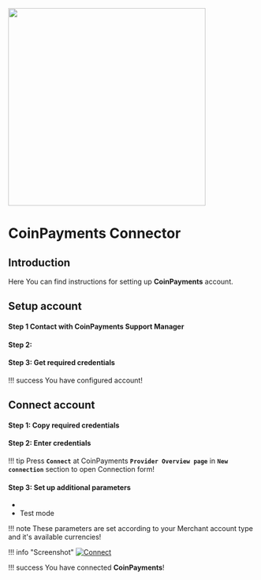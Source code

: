 <img src="https://static.openfintech.io/payment_providers/coinpayments/logo.png?w=400" width="400px">

# CoinPayments Connector

## Introduction

Here You can find  instructions for setting up **CoinPayments**  account.

## Setup account

#### Step 1 Contact with CoinPayments Support Manager


#### Step 2: 



#### Step 3: Get required credentials


!!! success
    You have configured account!




## Connect account

#### Step 1: Copy required credentials


#### Step 2: Enter credentials


!!! tip
    Press **`Connect`** at CoinPayments **`Provider Overview page`** in **`New connection`** section to open Connection form!


#### Step 3: Set up additional parameters 

- 
-  Test mode

!!! note
    These parameters are set according to your Merchant account type and it's available currencies!



!!! info "Screenshot"
    [![Connect](images/coinpayments_connect.png)](images/coinpayments_connect.png)


!!! success
    You have connected **CoinPayments**!